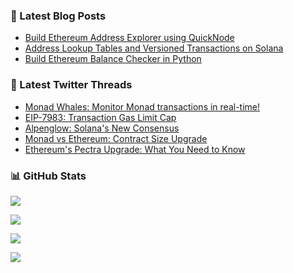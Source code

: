 ### 📗 Latest Blog Posts

<!-- BLOG-POST-LIST:START -->
<!--START_SECTION:blog-->
- [Build Ethereum Address Explorer using QuickNode](https://blog.a26nine.dev/build-ethereum-address-explorer-using-quicknode)
- [Address Lookup Tables and Versioned Transactions on Solana](https://blog.a26nine.dev/address-lookup-tables-and-versioned-transactions-on-solana)
- [Build Ethereum Balance Checker in Python](https://blog.a26nine.dev/build-ethereum-balance-checker-in-python)
<!--END_SECTION:blog-->
<!-- BLOG-POST-LIST:END -->

### 🧵 Latest Twitter Threads

<!--START_SECTION:typefully-->
* [Monad Whales: Monitor Monad transactions in real-time!](https://typefully.com/a26nine/monad-whales-monitor-monad-transactions-in-DuBpA47)
* [EIP-7983: Transaction Gas Limit Cap](https://typefully.com/a26nine/eip-7983-transaction-gas-limit-cap-JU2Hysw)
* [Alpenglow: Solana's New Consensus](https://typefully.com/a26nine/alpenglow-solanas-new-consensus-WfQOqS8)
* [Monad vs Ethereum: Contract Size Upgrade](https://typefully.com/a26nine/monad-vs-ethereum-contract-size-upgrade-t7dfVrW)
* [Ethereum's Pectra Upgrade: What You Need to Know](https://typefully.com/a26nine/ethereums-pectra-upgrade-what-you-need-to-7KE0oee)
<!--END_SECTION:typefully-->

### 📊 GitHub Stats

![](https://github-readme-stats.vercel.app/api?username=a26nine&hide_title=true&include_all_commits=true&count_private=true&show_icons=true)

![](https://streak-stats.demolab.com/?user=a26nine)

![](https://github-readme-stats.vercel.app/api/top-langs/?username=a26nine&layout=compact)

![](https://komarev.com/ghpvc/?username=a26nine&color=blue)
